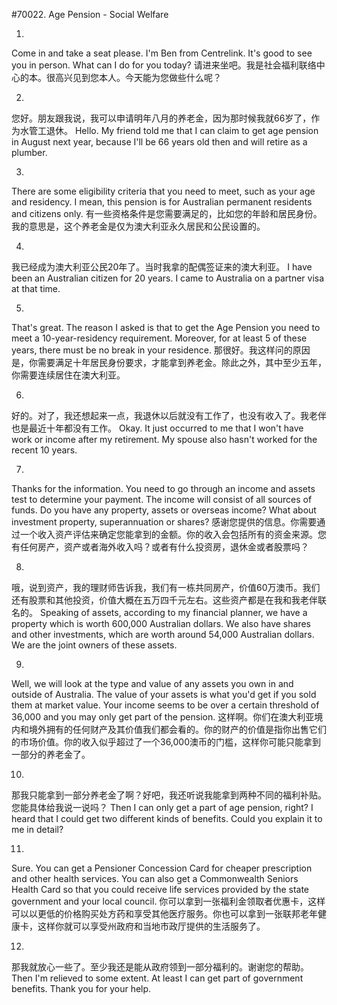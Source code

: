 #70022. Age Pension - Social Welfare

1.
Come in and take a seat please. I'm Ben from Centrelink. It's good to see you in person. What can I do for you today?
请进来坐吧。我是社会福利联络中心的本。很高兴见到您本人。今天能为您做些什么呢？

2.
您好。朋友跟我说，我可以申请明年八月的养老金，因为那时候我就66岁了，作为水管工退休。
Hello. My friend told me that I can claim to get age pension in August next year, because I'll be 66 years old then and will retire as a plumber.

3.
There are some eligibility criteria that you need to meet, such as your age and residency. I mean, this pension is for Australian permanent residents and citizens only.
有一些资格条件是您需要满足的，比如您的年龄和居民身份。我的意思是，这个养老金是仅为澳大利亚永久居民和公民设置的。

4.
我已经成为澳大利亚公民20年了。当时我拿的配偶签证来的澳大利亚。
I have been an Australian citizen for 20 years. I came to Australia on a partner visa at that time.

5.
That's great. The reason I asked is that to get the Age Pension you need to meet a 10-year-residency requirement. Moreover, for at least 5 of these years, there must be no break in your residence.
那很好。我这样问的原因是，你需要满足十年居民身份要求，才能拿到养老金。除此之外，其中至少五年，你需要连续居住在澳大利亚。

6.
好的。对了，我还想起来一点，我退休以后就没有工作了，也没有收入了。我老伴也是最近十年都没有工作。
Okay. It just occurred to me that I won't have work or income after my retirement. My spouse also hasn't worked for the recent 10 years.

7.
Thanks for the information. You need to go through an income and assets test to determine your payment. The income will consist of all sources of funds. Do you have any property, assets or overseas income? What about investment property, superannuation or shares?
感谢您提供的信息。你需要通过一个收入资产评估来确定您能拿到的金额。你的收入会包括所有的资金来源。您有任何房产，资产或者海外收入吗？或者有什么投资房，退休金或者股票吗？

8.
哦，说到资产，我的理财师告诉我，我们有一栋共同房产，价值60万澳币。我们还有股票和其他投资，价值大概在五万四千元左右。这些资产都是在我和我老伴联名的。
Speaking of assets, according to my financial planner, we have a property which is worth 600,000 Australian dollars. We also have shares and other investments, which are worth around 54,000 Australian dollars. We are the joint owners of these assets.

9.
Well, we will look at the type and value of any assets you own in and outside of Australia. The value of your assets is what you'd get if you sold them at market value. Your income seems to be over a certain threshold of 36,000 and you may only get part of the pension.
这样啊。你们在澳大利亚境内和境外拥有的任何财产及其价值我们都会看的。你的财产的价值是指你出售它们的市场价值。你的收入似乎超过了一个36,000澳币的门槛，这样你可能只能拿到一部分的养老金了。

10.
那我只能拿到一部分养老金了啊？好吧，我还听说我能拿到两种不同的福利补贴。您能具体给我说一说吗？
Then I can only get a part of age pension, right? I heard that I could get two different kinds of benefits. Could you explain it to me in detail?

11.
Sure. You can get a Pensioner Concession Card for cheaper prescription and other health services. You can also get a Commonwealth Seniors Health Card so that you could receive life services provided by the state government and your local council.
你可以拿到一张福利金领取者优惠卡，这样可以以更低的价格购买处方药和享受其他医疗服务。你也可以拿到一张联邦老年健康卡，这样你就可以享受州政府和当地市政厅提供的生活服务了。

12.
那我就放心一些了。至少我还是能从政府领到一部分福利的。谢谢您的帮助。
Then I'm relieved to some extent. At least I can get part of government benefits. Thank you for your help.